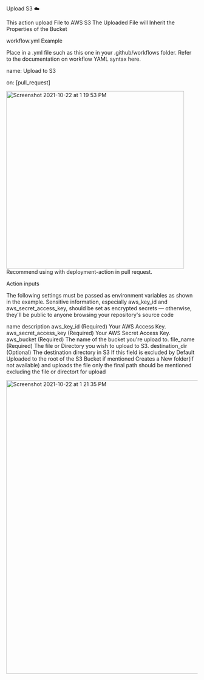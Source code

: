 Upload S3 ☁️

This action upload File to AWS S3 The Uploaded File will Inherit the Properties of the Bucket

workflow.yml Example

Place in a .yml file such as this one in your .github/workflows folder. Refer to the documentation on workflow YAML syntax here.

name: Upload to S3

on: [pull_request]

<img width="468" alt="Screenshot 2021-10-22 at 1 19 53 PM" src="https://user-images.githubusercontent.com/40063644/138415042-836b136f-3c9a-48dd-a6fc-2c69a2d61d72.png">
Recommend using with deployment-action in pull request.
     
Action inputs

The following settings must be passed as environment variables as shown in the example. Sensitive information, especially aws_key_id and aws_secret_access_key, should be set as encrypted secrets — otherwise, they'll be public to anyone browsing your repository's source code

name	description
aws_key_id	(Required) Your AWS Access Key.
aws_secret_access_key	(Required) Your AWS Secret Access Key. 
aws_bucket	(Required) The name of the bucket you're upload to.
file_name	(Required) The file or Directory you wish to upload to S3. 
destination_dir	(Optional) The destination directory in S3
If this field is excluded by Default Uploaded to the root of the S3 Bucket if mentioned Creates a New folder(if not available) and uploads the file only the final path should be mentioned excluding the file or directort for upload

<img width="774" alt="Screenshot 2021-10-22 at 1 21 35 PM" src="https://user-images.githubusercontent.com/40063644/138415301-eb31a836-b645-4fe7-9fae-eb2fa106e22e.png">

